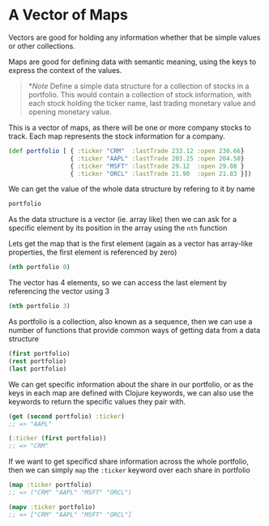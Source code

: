 # A Vector of Maps

Vectors are good for holding any information whether that be simple values or other collections.

Maps are good for defining data with semantic meaning, using the keys to express the context of the values.

> **Note* Define a simple data structure for a collection of stocks in a portfolio.  This would contain a collection of stock information, with each stock holding the ticker name, last trading monetary value and opening monetary value.

<!--sec data-title="Reveal answer" data-id="answer001" data-collapse=true ces-->

This is a vector of maps, as there will be one or more company stocks to track.  Each map represents the stock information for a company.

```clojure
(def portfolio [ { :ticker "CRM"  :lastTrade 233.12 :open 230.66}
                 { :ticker "AAPL" :lastTrade 203.25 :open 204.50}
                 { :ticker "MSFT" :lastTrade 29.12  :open 29.08 }
                 { :ticker "ORCL" :lastTrade 21.90  :open 21.83 }])
```

We can get the value of the whole data structure by refering to it by name

```clojure
portfolio
```

As the data structure is a vector (ie. array like) then we can ask for a specific element by its position in the array using the `nth` function

Lets get the map that is the first element (again as a vector has array-like properties, the first element is referenced by zero)

```clojure
(nth portfolio 0)
```

The vector has 4 elements, so we can access the last element by referencing the vector using 3

```clojure
(nth portfolio 3)
```

As portfolio is a collection, also known as a sequence, then we can use a number of functions that provide common ways of getting data from a data structure

```clojure
(first portfolio)
(rest portfolio)
(last portfolio)
```

We can get specific information about the share in our portfolio, or as the keys in each map are defined with Clojure keywords, we can also use the keywords to return the specific values they pair with.

```clojure
(get (second portfolio) :ticker)
;; => "AAPL"

(:ticker (first portfolio))
;; => "CRM"
```

If we want to get specificd share information across the whole portfolio, then we can simply `map` the `:ticker` keyword over each share in portfolio

```clojure
(map :ticker portfolio)
;; => ("CRM" "AAPL" "MSFT" "ORCL")

(mapv :ticker portfolio)
;; => ["CRM" "AAPL" "MSFT" "ORCL"]
```

<!--endsec-->

